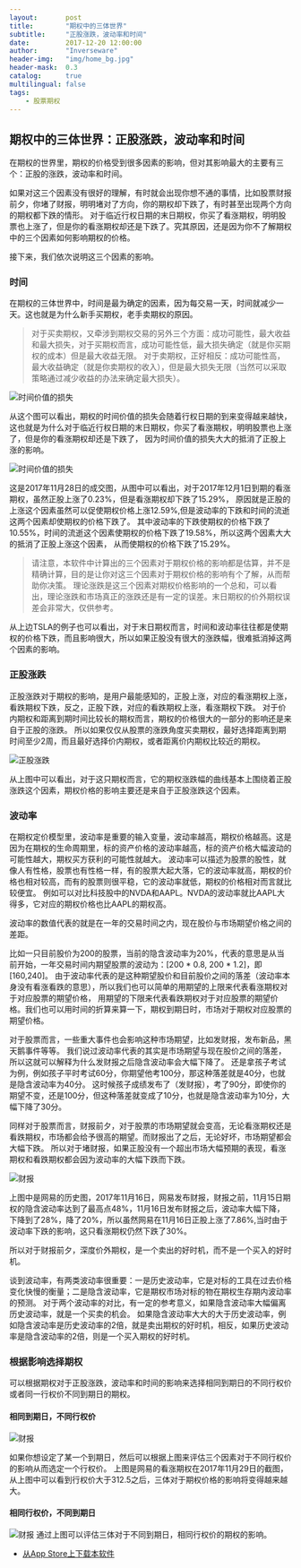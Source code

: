 ```yaml
---
layout:       post
title:        "期权中的三体世界"
subtitle:     "正股涨跌，波动率和时间"
date:         2017-12-20 12:00:00
author:       "Inverseware"
header-img:   "img/home_bg.jpg"
header-mask:  0.3
catalog:      true
multilingual: false
tags:
    - 股票期权
---
```


## 期权中的三体世界：正股涨跌，波动率和时间

在期权的世界里，期权的价格受到很多因素的影响，但对其影响最大的主要有三个：正股的涨跌，波动率和时间。


如果对这三个因素没有很好的理解，有时就会出现你想不通的事情，比如股票财报前夕，你堵了财报，明明堵对了方向，你的期权却下跌了，有时甚至出现两个方向的期权都下跌的情形。
对于临近行权日期的末日期权，你买了看涨期权，明明股票也上涨了，但是你的看涨期权却还是下跌了。究其原因，还是因为你不了解期权中的三个因素如何影响期权的价格。


接下来，我们依次说明这三个因素的影响。

### 时间

在期权的三体世界中，时间是最为确定的因素，因为每交易一天，时间就减少一天。这也就是为什么新手买期权，老手卖期权的原因。

> 对于买卖期权，又牵涉到期权交易的另外三个方面：成功可能性，最大收益和最大损失，对于买期权而言，成功可能性低，最大损失确定（就是你买期权的成本）但是最大收益无限。
  对于卖期权，正好相反：成功可能性高，最大收益确定（就是你卖期权的收入），但是最大损失无限（当然可以采取策略通过减少收益的办法来确定最大损失）。

<img src="{{ site.baseurl }}/img/three/three_time.jpg" alt="时间价值的损失" class="inline"/>

从这个图可以看出，期权的时间价值的损失会随着行权日期的到来变得越来越快，这也就是为什么对于临近行权日期的末日期权，你买了看涨期权，明明股票也上涨了，但是你的看涨期权却还是下跌了，
因为时间价值的损失大大的抵消了正股上涨的影响。

<img src="{{ site.baseurl }}/img/three/three_tsla.png" alt="时间价值的损失" class="inline"/>

这是2017年11月28日的成交图，从图中可以看出，对于2017年12月1日到期的看涨期权，虽然正股上涨了0.23%，但是看涨期权却下跌了15.29%，
原因就是正股的上涨这个因素虽然可以促使期权价格上涨12.59%,但是波动率的下跌和时间的流逝这两个因素却使期权的价格下跌了。
其中波动率的下跌使期权的价格下跌了10.55%，时间的流逝这个因素使期权的价格下跌了19.58%，所以这两个因素大大的抵消了正股上涨这个因素，
从而使期权的价格下跌了15.29%。

> 请注意，本软件中计算出的三个因素对于期权价格的影响都是估算，并不是精确计算，目的是让你对这三个因素对于期权价格的影响有个了解，从而帮助你决策。
理论涨跌是这三个因素对期权价格影响的一个总和，可以看出，理论涨跌和市场真正的涨跌还是有一定的误差。末日期权的价外期权误差会非常大，仅供参考。

从上边TSLA的例子也可以看出，对于末日期权而言，时间和波动率往往都是使期权的价格下跌，而且影响很大，所以如果正股没有很大的涨跌幅，很难抵消掉这两个因素的影响。

### 正股涨跌

正股涨跌对于期权的影响，是用户最能感知的，正股上涨，对应的看涨期权上涨，看跌期权下跌，反之，正股下跌，对应的看跌期权上涨，看涨期权下跌。
对于价内期权和距离到期时间比较长的期权而言，期权的价格很大的一部分的影响还是来自于正股的涨跌。
所以如果仅仅从股票的涨跌角度买卖期权，最好选择距离到期时间至少2周，而且最好选择价内期权，或者距离价内期权比较近的期权。

<img src="{{ site.baseurl }}/img/three/three_stock.png" alt="正股涨跌" class="inline"/>

从上图中可以看出，对于这只期权而言，它的期权涨跌幅的曲线基本上围绕着正股涨跌这个因素，期权价格的影响主要还是来自于正股涨跌这个因素。


### 波动率

在期权定价模型里，波动率是重要的输入变量，波动率越高，期权价格越高。这是因为在期权的生命周期里，标的资产价格的波动率越高，标的资产价格大幅波动的可能性越大，期权买方获利的可能性就越大。
波动率可以描述为股票的股性，就像人有性格，股票也有性格一样，有的股票大起大落，它的波动率就高，期权的价格也相对较高，而有的股票则很平稳，它的波动率就低，期权的价格相对而言就比较便宜。
例如可以对比科技股中的NVDA和AAPL。NVDA的波动率就比AAPL大得多，它对应的期权价格也比AAPL的期权高。

波动率的数值代表的就是在一年的交易时间之内，现在股价与市场期望价格之间的差距。

比如一只目前股价为200的股票，当前的隐含波动率为20%，代表的意思是从当前开始，一年交易时间内期望股票的波动为：[200 * 0.8, 200 * 1.2]，即[160,240]。
由于波动率代表的是这种期望股价和目前股价之间的落差（波动率本身没有看涨看跌的意思），所以我们也可以简单的用期望的上限来代表看涨期权对于对应股票的期望价格，
用期望的下限来代表看跌期权对于对应股票的期望价格。我们也可以用时间的折算来算一下，期权到期日时，市场对于期权对应股票的期望价格。

对于股票而言，一些重大事件也会影响这种市场期望，比如发财报，发布新品，黑天鹅事件等等。
我们说过波动率代表的其实是市场期望与现在股价之间的落差，所以这就可以解释为什么发财报之后隐含波动率会大幅下降了。
还是拿孩子考试为例，例如孩子平时考试60分，你期望他考100分，那这种落差就是40分，也就是隐含波动率为40分。
这时候孩子成绩发布了（发财报），考了90分，即使你的期望不变，还是100分，但这种落差就变成了10分，也就是隐含波动率为10分，大幅下降了30分。

同样对于股票而言，财报前夕，对于股票的市场期望就会变高，无论看涨期权还是看跌期权，市场都会给予很高的期望。而财报出了之后，无论好坏，市场期望都会大幅下跌。
所以对于堵财报，如果正股没有一个超出市场大幅预期的表现，看涨期权和看跌期权都会因为波动率的大幅下跌而下跌。

<img src="{{ site.baseurl }}/img/three/three_vol.png" alt="财报" class="inline"/>

上图中是网易的历史图，2017年11月16日，网易发布财报，财报之前，11月15日期权的隐含波动率达到了最高点48%，11月16日发布财报之后，波动率大幅下降，
下降到了28%，降了20%，所以虽然网易在11月16日正股上涨了7.86%,当时由于波动率下跌的影响，这只看涨期权仍然下跌了30%。

所以对于财报前夕，深度价外期权，是一个卖出的好时机，而不是一个买入的好时机。

谈到波动率，有两类波动率很重要：一是历史波动率，它是对标的工具在过去价格变化快慢的衡量；二是隐含波动率，它是期权市场对标的物在期权生存期内波动率的预测。
对于两个波动率的对比，有一定的参考意义，如果隐含波动率大幅偏离历史波动率，就是一个买卖的机会。
如果隐含波动率大大的大于历史波动率，例如隐含波动率是历史波动率的2倍，就是卖出期权的好时机，相反，如果历史波动率是隐含波动率的2倍，则是一个买入期权的好时机。


### 根据影响选择期权

  可以根据期权对于正股涨跌，波动率和时间的影响来选择相同到期日的不同行权价或者同一行权价不同到期日的期权。

#### 相同到期日，不同行权价

<img src="{{ site.baseurl }}/img/three/three_same_expire.png" alt="财报" class="inline"/>

如果你想设定了某一个到期日，然后可以根据上图来评估三个因素对于不同行权价的影响从而选定一个行权价。
上图是网易的看涨期权在2017年11月29日的截图，从上图中可以看到行权价大于312.5之后，三体对于期权价格的影响将变得越来越大。

#### 相同行权价，不同到期日

<img src="{{ site.baseurl }}/img/three/three_same_strike.png" alt="财报" class="inline"/>
通过上图可以评估三体对于不同到期日，相同行权价的期权的影响。

-  [从App Store上下载本软件][1]

[1]: http://itunes.apple.com/us/app/id1228960496







































